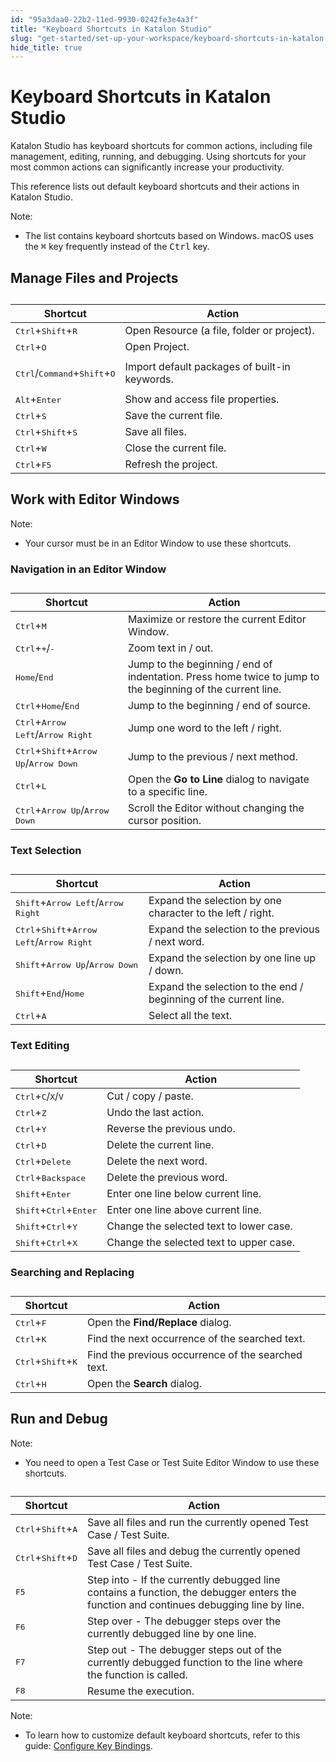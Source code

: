 ```yaml
---
id: "95a3daa0-22b2-11ed-9930-0242fe3e4a3f"
title: "Keyboard Shortcuts in Katalon Studio"
slug: "get-started/set-up-your-workspace/keyboard-shortcuts-in-katalon-studio"
hide_title: true
---
```


# <a id="id" class="anchor_top_offset"/><a id="ariaid-title1" class="anchor_top_offset"/>Keyboard Shortcuts in <span xmlns="http://www.w3.org/1999/xhtml" className="ph">Katalon Studio</span> 

<p xmlns="http://www.w3.org/1999/xhtml" className="p"><span className="ph">Katalon Studio</span> has keyboard shortcuts for common actions, including file management, editing, running, and debugging. Using shortcuts for your most common actions can significantly increase your productivity.</p> 
<p xmlns="http://www.w3.org/1999/xhtml" className="p">This reference lists out default keyboard shortcuts and their actions in <span className="ph">Katalon Studio</span>.</p> 
<div xmlns="http://www.w3.org/1999/xhtml" className="note note note_note"><span className="note__title">Note:</span> <ul className="ul"><li className="li">The list contains keyboard shortcuts based on Windows. macOS uses the <kbd className="ph userinput">⌘</kbd> key frequently instead of the <kbd className="ph userinput">Ctrl</kbd> key.</li></ul></div>

## <a id="id_1" class="anchor_top_offset"/>Manage Files and Projects

<table xmlns="http://www.w3.org/1999/xhtml" className="table"><caption /><colgroup><col /><col /></colgroup><thead className="thead"><tr className><th className="entry anchor_top_offset" id="id_1__entry__1">Shortcut</th><th className="entry anchor_top_offset" id="id_1__entry__2">Action</th></tr></thead><tbody className="tbody"><tr className><td className="entry" headers="id_1__entry__1 id_1__entry__2 "> <kbd className="ph userinput">Ctrl</kbd>+<kbd className="ph userinput">Shift</kbd>+<kbd className="ph userinput">R</kbd> </td><td className="entry" headers="id_1__entry__1 id_1__entry__2 ">Open Resource (a file, folder or project).</td></tr><tr className><td className="entry" headers="id_1__entry__1 id_1__entry__2 "><kbd className="ph userinput">Ctrl</kbd>+<kbd className="ph userinput">O</kbd></td><td className="entry" headers="id_1__entry__1 id_1__entry__2 ">Open Project.</td></tr><tr className><td className="entry" headers="id_1__entry__1 id_1__entry__2 "><p className="p"><kbd className="ph userinput">Ctrl</kbd>/<kbd className="ph userinput">Command</kbd>+<kbd className="ph userinput">Shift</kbd>+<kbd className="ph userinput">O</kbd></p></td><td className="entry" headers="id_1__entry__1 id_1__entry__2 ">Import default packages of built-in keywords.</td></tr><tr className><td className="entry" headers="id_1__entry__1 id_1__entry__2 "> <kbd className="ph userinput">Alt</kbd>+<kbd className="ph userinput">Enter</kbd> </td><td className="entry" headers="id_1__entry__1 id_1__entry__2 ">Show and access file properties.</td></tr><tr className><td className="entry" headers="id_1__entry__1 id_1__entry__2 "> <kbd className="ph userinput">Ctrl</kbd>+<kbd className="ph userinput">S</kbd> </td><td className="entry" headers="id_1__entry__1 id_1__entry__2 ">Save the current file.</td></tr><tr className><td className="entry" headers="id_1__entry__1 id_1__entry__2 "> <kbd className="ph userinput">Ctrl</kbd>+<kbd className="ph userinput">Shift</kbd>+<kbd className="ph userinput">S</kbd> </td><td className="entry" headers="id_1__entry__1 id_1__entry__2 ">Save all files.</td></tr><tr className><td className="entry" headers="id_1__entry__1 id_1__entry__2 "> <kbd className="ph userinput">Ctrl</kbd>+<kbd className="ph userinput">W</kbd> </td><td className="entry" headers="id_1__entry__1 id_1__entry__2 ">Close the current file.</td></tr><tr className><td className="entry" headers="id_1__entry__1 id_1__entry__2 "> <kbd className="ph userinput">Ctrl</kbd>+<kbd className="ph userinput">F5</kbd> </td><td className="entry" headers="id_1__entry__1 id_1__entry__2 ">Refresh the project.</td></tr></tbody></table> 

## <a id="id_2" class="anchor_top_offset"/>Work with Editor Windows

<div xmlns="http://www.w3.org/1999/xhtml" className="note note note_note"><span className="note__title">Note:</span> 
  <ul className="ul"><li className="li">Your cursor must be in an Editor Window to use these shortcuts.</li></ul>
</div>
      

### <a id="id_3" class="anchor_top_offset"/>Navigation in an Editor Window

      
        
<table xmlns="http://www.w3.org/1999/xhtml" className="table"><caption /><thead className="thead">     <tr className>       <th className="entry anchor_top_offset" id="id_3__entry__1">Shortcut</th>       <th className="entry anchor_top_offset" id="id_3__entry__2">Action</th>     </tr>   </thead><tbody className="tbody">     <tr className>       <td className="entry" headers="id_3__entry__1 id_3__entry__2 ">         <kbd className="ph userinput">Ctrl</kbd>+<kbd className="ph userinput">M</kbd>       </td>       <td className="entry" headers="id_3__entry__1 id_3__entry__2 ">Maximize or restore the current Editor Window.</td>     </tr>     <tr className>       <td className="entry" headers="id_3__entry__1 id_3__entry__2 ">         <kbd className="ph userinput">Ctrl</kbd>+<kbd className="ph userinput">+</kbd>/<kbd className="ph userinput">-</kbd>       </td>       <td className="entry" headers="id_3__entry__1 id_3__entry__2 ">Zoom text in / out.</td>     </tr>     <tr className>       <td className="entry" headers="id_3__entry__1 id_3__entry__2 ">         <kbd className="ph userinput">Home</kbd>/<kbd className="ph userinput">End</kbd>       </td>       <td className="entry" headers="id_3__entry__1 id_3__entry__2 ">Jump to the beginning / end of indentation. Press home twice to         jump to the beginning of the current line.</td>     </tr>     <tr className>       <td className="entry" headers="id_3__entry__1 id_3__entry__2 ">         <kbd className="ph userinput">Ctrl</kbd>+<kbd className="ph userinput">Home</kbd>/<kbd className="ph userinput">End</kbd>       </td>       <td className="entry" headers="id_3__entry__1 id_3__entry__2 ">Jump to the beginning / end of source.</td>     </tr>     <tr className>       <td className="entry" headers="id_3__entry__1 id_3__entry__2 ">         <kbd className="ph userinput">Ctrl</kbd>+<kbd className="ph userinput">Arrow Left</kbd>/<kbd className="ph userinput">Arrow           Right</kbd>       </td>       <td className="entry" headers="id_3__entry__1 id_3__entry__2 ">Jump one word to the left / right.</td>     </tr>     <tr className>       <td className="entry" headers="id_3__entry__1 id_3__entry__2 ">         <kbd className="ph userinput">Ctrl</kbd>+<kbd className="ph userinput">Shift</kbd>+<kbd className="ph userinput">Arrow Up</kbd>/<kbd className="ph userinput">Arrow           Down</kbd>       </td>       <td className="entry" headers="id_3__entry__1 id_3__entry__2 ">Jump to the previous / next method.</td>     </tr>     <tr className>       <td className="entry" headers="id_3__entry__1 id_3__entry__2 ">         <kbd className="ph userinput">Ctrl</kbd>+<kbd className="ph userinput">L</kbd>       </td>       <td className="entry" headers="id_3__entry__1 id_3__entry__2 ">Open the <strong className="ph b">Go to Line</strong> dialog to navigate to a specific         line.</td>     </tr>     <tr className>       <td className="entry" headers="id_3__entry__1 id_3__entry__2 ">         <kbd className="ph userinput">Ctrl</kbd>+<kbd className="ph userinput">Arrow Up</kbd>/<kbd className="ph userinput">Arrow Down</kbd>       </td>       <td className="entry" headers="id_3__entry__1 id_3__entry__2 ">Scroll the Editor without changing the cursor position.</td>     </tr>   </tbody></table> 
      
    

### <a id="id_4" class="anchor_top_offset"/>Text Selection

<table xmlns="http://www.w3.org/1999/xhtml" className="table"><caption /><thead className="thead"><tr className><th className="entry anchor_top_offset" id="id_4__entry__1">Shortcut</th><th className="entry anchor_top_offset" id="id_4__entry__2">Action</th></tr></thead><tbody className="tbody"><tr className><td className="entry" headers="id_4__entry__1 id_4__entry__2 "> <kbd className="ph userinput">Shift</kbd>+<kbd className="ph userinput">Arrow Left</kbd>/<kbd className="ph userinput">Arrow Right</kbd>       </td><td className="entry" headers="id_4__entry__1 id_4__entry__2 ">Expand the selection by one character to the left / right.</td></tr><tr className><td className="entry" headers="id_4__entry__1 id_4__entry__2 "> <kbd className="ph userinput">Ctrl</kbd>+<kbd className="ph userinput">Shift</kbd>+<kbd className="ph userinput">Arrow Left</kbd>/<kbd className="ph userinput">Arrow Right</kbd>       </td><td className="entry" headers="id_4__entry__1 id_4__entry__2 ">Expand the selection to the previous / next word.</td></tr><tr className><td className="entry" headers="id_4__entry__1 id_4__entry__2 "> <kbd className="ph userinput">Shift</kbd>+<kbd className="ph userinput">Arrow Up</kbd>/<kbd className="ph userinput">Arrow Down</kbd>       </td><td className="entry" headers="id_4__entry__1 id_4__entry__2 ">Expand the selection by one line up / down.</td></tr><tr className><td className="entry" headers="id_4__entry__1 id_4__entry__2 "> <kbd className="ph userinput">Shift</kbd>+<kbd className="ph userinput">End</kbd>/<kbd className="ph userinput">Home</kbd>       </td><td className="entry" headers="id_4__entry__1 id_4__entry__2 ">Expand the selection to the end / beginning of the current line.</td></tr><tr className><td className="entry" headers="id_4__entry__1 id_4__entry__2 "> <kbd className="ph userinput">Ctrl</kbd>+<kbd className="ph userinput">A</kbd>       </td><td className="entry" headers="id_4__entry__1 id_4__entry__2 ">Select all the text.</td></tr></tbody></table> 
      

### <a id="id_5" class="anchor_top_offset"/>Text Editing

      
        
<table xmlns="http://www.w3.org/1999/xhtml" className="table"><caption /><thead className="thead">     <tr className>       <th className="entry anchor_top_offset" id="id_5__entry__1">Shortcut</th>       <th className="entry anchor_top_offset" id="id_5__entry__2">Action</th>     </tr>   </thead><tbody className="tbody">     <tr className>       <td className="entry" headers="id_5__entry__1 id_5__entry__2 ">         <kbd className="ph userinput">Ctrl</kbd>+<kbd className="ph userinput">C</kbd>/<kbd className="ph userinput">X</kbd>/<kbd className="ph userinput">V</kbd>       </td>       <td className="entry" headers="id_5__entry__1 id_5__entry__2 ">Cut / copy / paste.</td>     </tr>     <tr className>       <td className="entry" headers="id_5__entry__1 id_5__entry__2 ">         <kbd className="ph userinput">Ctrl</kbd>+<kbd className="ph userinput">Z</kbd>       </td>       <td className="entry" headers="id_5__entry__1 id_5__entry__2 ">Undo the last action.</td>     </tr>     <tr className>       <td className="entry" headers="id_5__entry__1 id_5__entry__2 ">         <kbd className="ph userinput">Ctrl</kbd>+<kbd className="ph userinput">Y</kbd>       </td>       <td className="entry" headers="id_5__entry__1 id_5__entry__2 ">Reverse the previous undo.</td>     </tr>     <tr className>       <td className="entry" headers="id_5__entry__1 id_5__entry__2 ">         <kbd className="ph userinput">Ctrl</kbd>+<kbd className="ph userinput">D</kbd>       </td>       <td className="entry" headers="id_5__entry__1 id_5__entry__2 ">Delete the current line.</td>     </tr>     <tr className>       <td className="entry" headers="id_5__entry__1 id_5__entry__2 ">         <kbd className="ph userinput">Ctrl</kbd>+<kbd className="ph userinput">Delete</kbd>       </td>       <td className="entry" headers="id_5__entry__1 id_5__entry__2 ">Delete the next word.</td>     </tr>     <tr className>       <td className="entry" headers="id_5__entry__1 id_5__entry__2 ">         <kbd className="ph userinput">Ctrl</kbd>+<kbd className="ph userinput">Backspace</kbd>       </td>       <td className="entry" headers="id_5__entry__1 id_5__entry__2 ">Delete the previous word.</td>     </tr>     <tr className>       <td className="entry" headers="id_5__entry__1 id_5__entry__2 ">         <kbd className="ph userinput">Shift</kbd>+<kbd className="ph userinput">Enter</kbd>       </td>       <td className="entry" headers="id_5__entry__1 id_5__entry__2 ">Enter one line below current line.</td>     </tr>     <tr className>       <td className="entry" headers="id_5__entry__1 id_5__entry__2 ">         <kbd className="ph userinput">Shift</kbd>+<kbd className="ph userinput">Ctrl</kbd>+<kbd className="ph userinput">Enter</kbd>       </td>       <td className="entry" headers="id_5__entry__1 id_5__entry__2 ">Enter one line above current line.</td>     </tr>     <tr className>       <td className="entry" headers="id_5__entry__1 id_5__entry__2 ">         <kbd className="ph userinput">Shift</kbd>+<kbd className="ph userinput">Ctrl</kbd>+<kbd className="ph userinput">Y</kbd>       </td>       <td className="entry" headers="id_5__entry__1 id_5__entry__2 ">Change the selected text to lower case.</td>     </tr>     <tr className>       <td className="entry" headers="id_5__entry__1 id_5__entry__2 ">         <kbd className="ph userinput">Shift</kbd>+<kbd className="ph userinput">Ctrl</kbd>+<kbd className="ph userinput">X</kbd>       </td>       <td className="entry" headers="id_5__entry__1 id_5__entry__2 ">Change the selected text to upper case.</td>     </tr>   </tbody></table> 
      
    

### <a id="id_6" class="anchor_top_offset"/>Searching and Replacing

<table xmlns="http://www.w3.org/1999/xhtml" className="table"><caption /><thead className="thead"><tr className><th className="entry anchor_top_offset" id="id_6__entry__1">Shortcut</th><th className="entry anchor_top_offset" id="id_6__entry__2">Action</th></tr></thead><tbody className="tbody"><tr className><td className="entry" headers="id_6__entry__1 id_6__entry__2 ">         <kbd className="ph userinput">Ctrl</kbd>+<kbd className="ph userinput">F</kbd>       </td><td className="entry" headers="id_6__entry__1 id_6__entry__2 ">Open the <strong className="ph b">Find/Replace</strong> dialog.</td></tr><tr className><td className="entry" headers="id_6__entry__1 id_6__entry__2 ">         <kbd className="ph userinput">Ctrl</kbd>+<kbd className="ph userinput">K</kbd>       </td><td className="entry" headers="id_6__entry__1 id_6__entry__2 ">Find the next occurrence of the searched text.</td></tr><tr className><td className="entry" headers="id_6__entry__1 id_6__entry__2 ">         <kbd className="ph userinput">Ctrl</kbd>+<kbd className="ph userinput">Shift</kbd>+<kbd className="ph userinput">K</kbd>       </td><td className="entry" headers="id_6__entry__1 id_6__entry__2 ">Find the previous occurrence of the searched text.</td></tr><tr className><td className="entry" headers="id_6__entry__1 id_6__entry__2 ">         <kbd className="ph userinput">Ctrl</kbd>+<kbd className="ph userinput">H</kbd>       </td><td className="entry" headers="id_6__entry__1 id_6__entry__2 ">Open the <strong className="ph b">Search</strong> dialog.</td></tr></tbody></table> 

## <a id="id_7" class="anchor_top_offset"/>Run and Debug

<div xmlns="http://www.w3.org/1999/xhtml" className="note note note_note"><span className="note__title">Note:</span> 
  <ul className="ul"><li className="li">You need to open a Test Case or Test Suite Editor Window to use these shortcuts.</li></ul>
</div>
<table xmlns="http://www.w3.org/1999/xhtml" className="table"><caption /><thead className="thead"><tr className><th className="entry anchor_top_offset" id="id_7__entry__1">Shortcut</th><th className="entry anchor_top_offset" id="id_7__entry__2">Action</th></tr></thead><tbody className="tbody"><tr className><td className="entry" headers="id_7__entry__1 id_7__entry__2 "> <kbd className="ph userinput">Ctrl</kbd>+<kbd className="ph userinput">Shift</kbd>+<kbd className="ph userinput">A</kbd>       </td><td className="entry" headers="id_7__entry__1 id_7__entry__2 ">Save all files and run the currently opened Test Case / Test Suite.</td></tr><tr className><td className="entry" headers="id_7__entry__1 id_7__entry__2 "> <kbd className="ph userinput">Ctrl</kbd>+<kbd className="ph userinput">Shift</kbd>+<kbd className="ph userinput">D</kbd>       </td><td className="entry" headers="id_7__entry__1 id_7__entry__2 ">Save all files and debug the currently opened Test Case / Test Suite.</td></tr><tr className><td className="entry" headers="id_7__entry__1 id_7__entry__2 "> <kbd className="ph userinput">F5</kbd>       </td><td className="entry" headers="id_7__entry__1 id_7__entry__2 ">Step into - If the currently debugged line contains a function, the debugger enters the function and continues debugging line by line.</td></tr><tr className><td className="entry" headers="id_7__entry__1 id_7__entry__2 "> <kbd className="ph userinput">F6</kbd>       </td><td className="entry" headers="id_7__entry__1 id_7__entry__2 ">Step over - The debugger steps over the currently debugged line by one line.</td></tr><tr className><td className="entry" headers="id_7__entry__1 id_7__entry__2 "> <kbd className="ph userinput">F7</kbd>       </td><td className="entry" headers="id_7__entry__1 id_7__entry__2 ">Step out - The debugger steps out of the currently debugged function to the line where the function is called.</td></tr><tr className><td className="entry" headers="id_7__entry__1 id_7__entry__2 "> <kbd className="ph userinput">F8</kbd>       </td><td className="entry" headers="id_7__entry__1 id_7__entry__2 ">Resume the execution.</td></tr></tbody></table> 
<div xmlns="http://www.w3.org/1999/xhtml" className="note note note_note"><span className="note__title">Note:</span> 
  <ul className="ul"><li className="li">To learn how to customize default keyboard shortcuts, refer to this guide: <a className="xref" href="/get-started/set-up-your-workspace/configure-key-bindings-in-katalon-studio">Configure Key Bindings</a>.</li></ul>
</div>
